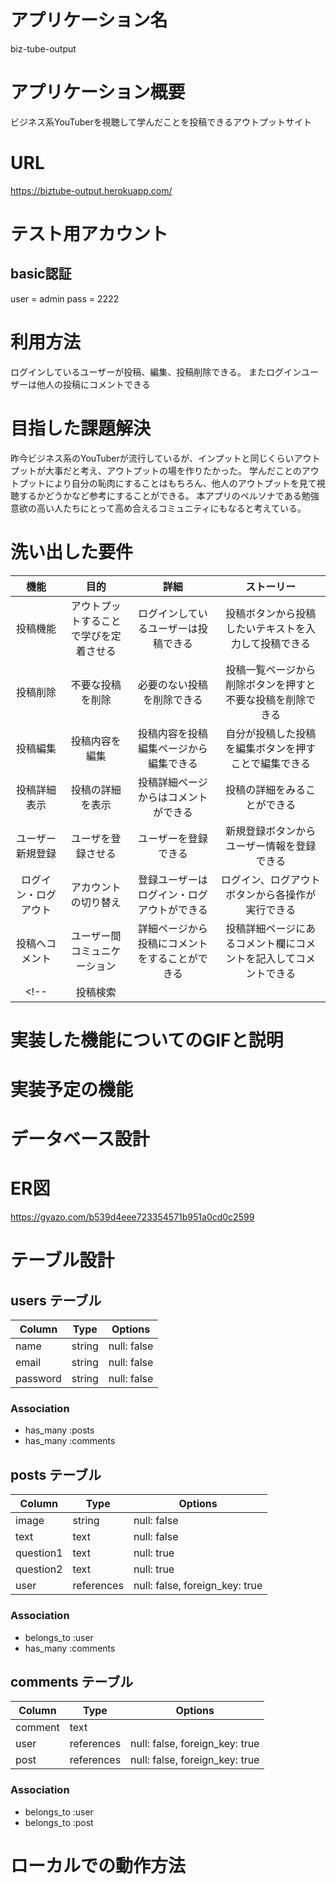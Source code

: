 # アプリケーション名
biz-tube-output

# アプリケーション概要
ビジネス系YouTuberを視聴して学んだことを投稿できるアウトプットサイト

# URL
https://biztube-output.herokuapp.com/

# テスト用アカウント
## basic認証
user = admin
pass = 2222

# 利用方法
ログインしているユーザーが投稿、編集、投稿削除できる。
またログインユーザーは他人の投稿にコメントできる

# 目指した課題解決
昨今ビジネス系のYouTuberが流行しているが、インプットと同じくらいアウトプットが大事だと考え、アウトプットの場を作りたかった。
学んだことのアウトプットにより自分の恥肉にすることはもちろん、他人のアウトプットを見て視聴するかどうかなど参考にすることができる。
本アプリのペルソナである勉強意欲の高い人たちにとって高め合えるコミュニティにもなると考えている。

# 洗い出した要件
|機能|目的|詳細|ストーリー|
| :---: | :---: | :---: | :---: |
|投稿機能|アウトプットすることで学びを定着させる|ログインしているユーザーは投稿できる|投稿ボタンから投稿したいテキストを入力して投稿できる|
|投稿削除|不要な投稿を削除|必要のない投稿を削除できる|投稿一覧ページから削除ボタンを押すと不要な投稿を削除できる|
|投稿編集|投稿内容を編集|投稿内容を投稿編集ページから編集できる|自分が投稿した投稿を編集ボタンを押すことで編集できる|
|投稿詳細表示|投稿の詳細を表示|投稿詳細ページからはコメントができる|投稿の詳細をみることができる|
|ユーザー新規登録|ユーザを登録させる|ユーザーを登録できる|新規登録ボタンからユーザー情報を登録できる|
|ログイン・ログアウト|アカウントの切り替え|登録ユーザーはログイン・ログアウトができる|ログイン、ログアウトボタンから各操作が実行できる|
|投稿へコメント|ユーザー間コミュニケーション|詳細ページから投稿にコメントをすることができる|投稿詳細ページにあるコメント欄にコメントを記入してコメントできる|
<!-- |投稿検索|||| -->

# 実装した機能についてのGIFと説明

# 実装予定の機能

# データベース設計
# ER図
https://gyazo.com/b539d4eee723354571b951a0cd0c2599

# テーブル設計

## users テーブル

| Column   | Type   | Options     |
| -------- | ------ | ----------- |
| name     | string | null: false |
| email    | string | null: false |
| password | string | null: false |

### Association

- has_many :posts
- has_many :comments

## posts テーブル

| Column  | Type      | Options                        |
| ------  | --------- | ------------------------------ |
| image   | string    | null: false                    |
| text    | text      | null: false                    |
|question1| text      | null: true                    |
|question2| text      | null: true                    |
| user    | references| null: false, foreign_key: true |

### Association

- belongs_to :user
- has_many :comments

## comments テーブル

| Column  | Type       | Options                        |
| ------- | ---------- | ------------------------------ |
| comment | text       |                                |
| user    | references | null: false, foreign_key: true |
| post    | references | null: false, foreign_key: true |

### Association

- belongs_to :user
- belongs_to :post

# ローカルでの動作方法